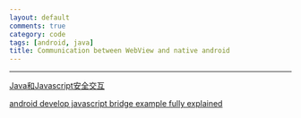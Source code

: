 ```yaml
---
layout: default
comments: true
category: code
tags: [android, java]
title: Communication between WebView and native android
---
```

---

[Java和Javascript安全交互](http://jiajixin.cn/2014/09/16/webview-js-safety/)

[android develop javascript bridge example fully explained](http://www.programgo.com/article/96442797990/)

